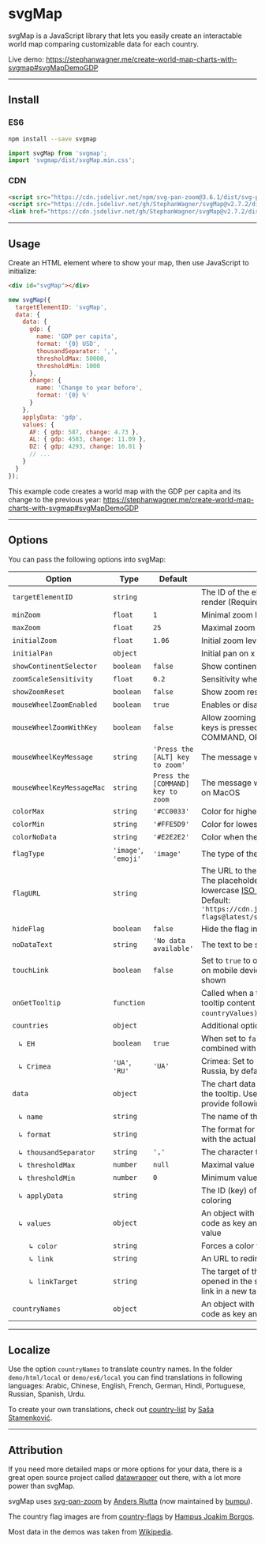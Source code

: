 # svgMap

svgMap is a JavaScript library that lets you easily create an interactable world map comparing customizable data for each country.

Live demo: https://stephanwagner.me/create-world-map-charts-with-svgmap#svgMapDemoGDP

---

## Install

### ES6

```bash
npm install --save svgmap
```

```javascript
import svgMap from 'svgmap';
import 'svgmap/dist/svgMap.min.css';
```

### CDN

```html
<script src="https://cdn.jsdelivr.net/npm/svg-pan-zoom@3.6.1/dist/svg-pan-zoom.min.js"></script>
<script src="https://cdn.jsdelivr.net/gh/StephanWagner/svgMap@v2.7.2/dist/svgMap.min.js"></script>
<link href="https://cdn.jsdelivr.net/gh/StephanWagner/svgMap@v2.7.2/dist/svgMap.min.css" rel="stylesheet">
```

---

## Usage

Create an HTML element where to show your map, then use JavaScript to initialize:

```html
<div id="svgMap"></div>
```

```javascript
new svgMap({
  targetElementID: 'svgMap',
  data: {
    data: {
      gdp: {
        name: 'GDP per capita',
        format: '{0} USD',
        thousandSeparator: ',',
        thresholdMax: 50000,
        thresholdMin: 1000
      },
      change: {
        name: 'Change to year before',
        format: '{0} %'
      }
    },
    applyData: 'gdp',
    values: {
      AF: { gdp: 587, change: 4.73 },
      AL: { gdp: 4583, change: 11.09 },
      DZ: { gdp: 4293, change: 10.01 }
      // ...
    }
  }
});
```

This example code creates a world map with the GDP per capita and its change to the previous year:
https://stephanwagner.me/create-world-map-charts-with-svgmap#svgMapDemoGDP

---

## Options

You can pass the following options into svgMap:

| Option      | Type | Default |  |
| --- | --- | --- | --- |
| `targetElementID` | `string` | | The ID of the element where the world map will render (Required) |
| `minZoom` | `float` | `1` | Minimal zoom level |
| `maxZoom` | `float` | `25` | Maximal zoom level |
| `initialZoom` | `float` | `1.06` | Initial zoom level |
| `initialPan` | `object` | | Initial pan on x and y axis (e.g. `{ x: 30, y: 60 }`) |
| `showContinentSelector` | `boolean` | `false` | Show continent selector |
| `zoomScaleSensitivity` | `float` | `0.2` | Sensitivity when zooming |
| `showZoomReset` | `boolean` | `false` | Show zoom reset button |
| `mouseWheelZoomEnabled` | `boolean` | `true` | Enables or disables zooming with the scroll wheel |
| `mouseWheelZoomWithKey` | `boolean` | `false` | Allow zooming only when one of the following keys is pressed: SHIFT, CONTROL, ALT, COMMAND, OPTION |
| `mouseWheelKeyMessage` | `string` | `'Press the [ALT] key to zoom'` | The message when trying to scroll without a key |
| `mouseWheelKeyMessageMac` | `string ` | `Press the [COMMAND] key to zoom` | The message when trying to scroll without a key on MacOS |
| `colorMax` | `string` | `'#CC0033'` | Color for highest value |
| `colorMin` | `string` | `'#FFE5D9'` | Color for lowest value |
| `colorNoData` | `string` | `'#E2E2E2'` | Color when there is no data |
| `flagType` | `'image'`, `'emoji'` | `'image'` | The type of the flag in the tooltip |
| `flagURL` | `string` | | The URL to the flags when using flag type `'image'`. The placeholder `{0}` will get replaced with the lowercase [ISO 3166-1 alpha-2](https://en.wikipedia.org/wiki/ISO_3166-1_alpha-2) country code. Default: `'https://cdn.jsdelivr.net/gh/hjnilsson/country-flags@latest/svg/{0}.svg'` |
| `hideFlag` | `boolean` | `false` | Hide the flag in tooltips |
| `noDataText` | `string` | `'No data available'` | The text to be shown when no data is present |
| `touchLink` | `boolean` | `false` | Set to `true` to open the link (see `data.values.link`) on mobile devices, by default the tooltip will be shown |
| `onGetTooltip` | `function` | | Called when a tooltip is created to custimize the tooltip content (`function (tooltipDiv, countryID, countryValues) { return 'Custom HTML'; }`) |
| `countries` | `object` | | Additional options specific to countries: |
| &nbsp;&nbsp;&nbsp;`↳ EH` | `boolean` | `true` | When set to `false`, Western Sahara (EH) will be combined with Morocco (MA) |
| &nbsp;&nbsp;&nbsp;`↳ Crimea` | `'UA'`, `'RU'` | `'UA'` | Crimea: Set to 'RU' to make the Crimea part of Russia, by default it is part of the Ukraine |
| `data` | `object` | | The chart data to use for coloring and to show in the tooltip. Use a unique data-id as key and provide following options as value: |
| &nbsp;&nbsp;&nbsp;`↳ name` | `string` | | The name of the data, it will be shown in the tooltip |
| &nbsp;&nbsp;&nbsp;`↳ format` | `string` | | The format for the data value, `{0}` will be replaced with the actual value |
| &nbsp;&nbsp;&nbsp;`↳ thousandSeparator` | `string` | `','` | The character to use as thousand separator |
| &nbsp;&nbsp;&nbsp;`↳ thresholdMax` | `number` | `null` | Maximal value to use for coloring calculations |
| &nbsp;&nbsp;&nbsp;`↳ thresholdMin` | `number` | `0` | Minimum value to use for coloring calculations |
| &nbsp;&nbsp;&nbsp;`↳ applyData` | `string` | | The ID (key) of the data that will be used for coloring |
| &nbsp;&nbsp;&nbsp;`↳ values` | `object` | | An object with the [ISO 3166-1 alpha-2](https://en.wikipedia.org/wiki/ISO_3166-1_alpha-2) country code as key and the chart data for each country as value |
| &nbsp;&nbsp;&nbsp;&nbsp;&nbsp;&nbsp;&nbsp;&nbsp;`↳ color` | `string` | | Forces a color for this country |
| &nbsp;&nbsp;&nbsp;&nbsp;&nbsp;&nbsp;&nbsp;&nbsp;`↳ link` | `string` | | An URL to redirect to when clicking the country |
| &nbsp;&nbsp;&nbsp;&nbsp;&nbsp;&nbsp;&nbsp;&nbsp;`↳ linkTarget` | `string` | | The target of the link. By default the link will be opened in the same tab. Use `'_blank'` to open the link in a new tab |
| `countryNames` | `object` | | An object with the [ISO 3166-1 alpha-2](https://en.wikipedia.org/wiki/ISO_3166-1_alpha-2) country code as key and the country name as value |

---

## Localize

Use the option `countryNames` to translate country names. In the folder `demo/html/local` or `demo/es6/local` you can find translations in following languages: Arabic, Chinese, English, French, German, Hindi, Portuguese, Russian, Spanish, Urdu.

To create your own translations, check out [country-list](https://github.com/umpirsky/country-list) by [Saša Stamenković](https://github.com/umpirsky).

---

## Attribution

If you need more detailed maps or more options for your data, there is a great open source project called [datawrapper](https://github.com/datawrapper/datawrapper) out there, with a lot more power than svgMap.

svgMap uses [svg-pan-zoom](https://github.com/bumbu/svg-pan-zoom) by [Anders Riutta](https://github.com/ariutta) (now maintained by [bumpu](https://github.com/bumpu)).

The country flag images are from [country-flags](https://github.com/hampusborgos/country-flags) by [Hampus Joakim Borgos](https://github.com/hampusborgos).

Most data in the demos was taken from [Wikipedia](https://www.wikipedia.org).
